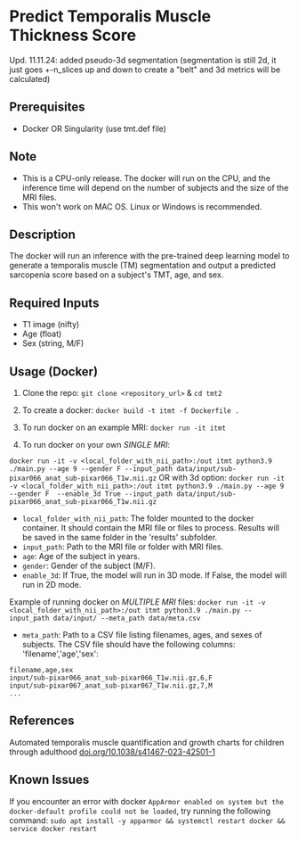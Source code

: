 # Predict Temporalis Muscle Thickness Score
Upd. 11.11.24: added pseudo-3d segmentation (segmentation is still 2d, it just goes +-n_slices up and down to create a "belt" and 3d metrics will be calculated)

## Prerequisites
- Docker OR Singularity (use tmt.def file)

## Note
- This is a CPU-only release. The docker will run on the CPU, and the inference time will depend on the number of subjects and the size of the MRI files.
- This won't work on MAC OS. Linux or Windows is recommended.

## Description
The docker will run an inference with the pre-trained deep learning model to generate a temporalis muscle (TM) segmentation and output a predicted sarcopenia score based on a subject's TMT, age, and sex.

## Required Inputs
- T1 image (nifty)
- Age (float)
- Sex (string, M/F)

## Usage (Docker)
1. Clone the repo: `git clone <repository_url>` & `cd tmt2`

2. To create a docker:
`docker build -t itmt -f Dockerfile .`

3. To run docker on an example MRI:
`docker run -it itmt`

4. To run docker on your own *SINGLE MRI*:

`docker run -it -v <local_folder_with_nii_path>:/out itmt python3.9 ./main.py --age 9 --gender F --input_path data/input/sub-pixar066_anat_sub-pixar066_T1w.nii.gz`
OR with 3d option:
`docker run -it -v <local_folder_with_nii_path>:/out itmt python3.9 ./main.py --age 9 --gender F  --enable_3d True --input_path data/input/sub-pixar066_anat_sub-pixar066_T1w.nii.gz`

- `local_folder_with_nii_path`: The folder mounted to the docker container. It should contain the MRI file or files to process. Results will be saved in the same folder in the 'results' subfolder.
- `input_path`: Path to the MRI file or folder with MRI files.
- `age`: Age of the subject in years.
- `gender`: Gender of the subject (M/F).
- `enable_3d`: If True, the model will run in 3D mode. If False, the model will run in 2D mode.

Example of running docker on *MULTIPLE MRI* files:
`docker run -it -v <local_folder_with_nii_path>:/out itmt python3.9 ./main.py --input_path data/input/ --meta_path data/meta.csv`
- `meta_path`: Path to a CSV file listing filenames, ages, and sexes of subjects. The CSV file should have the following columns: 'filename','age','sex':

```
filename,age,sex
input/sub-pixar066_anat_sub-pixar066_T1w.nii.gz,6,F
input/sub-pixar067_anat_sub-pixar067_T1w.nii.gz,7,M
...
```

## References
Automated temporalis muscle quantification and growth charts for children through adulthood
[doi.org/10.1038/s41467-023-42501-1](https://doi.org/10.1038/s41467-023-42501-1)

## Known Issues
If you encounter an error with docker `AppArmor enabled on system but the docker-default profile could not be loaded`, try running the following command:
`sudo apt install -y apparmor && systemctl restart docker && service docker restart`

